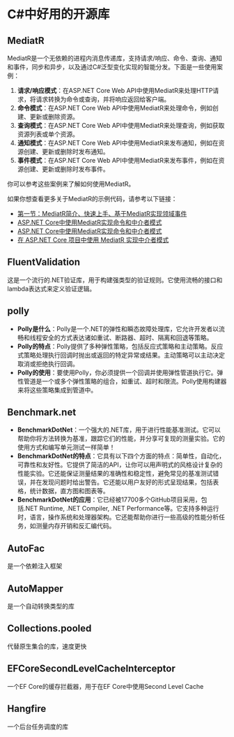 # C#中好用的开源库

## MediatR
MediatR是一个无依赖的进程内消息传递库，支持请求/响应、命令、查询、通知和事件，同步和异步，以及通过C#泛型变化实现的智能分发。下面是一些使用案例：

1. **请求/响应模式**：在ASP.NET Core Web API中使用MediatR来处理HTTP请求，将请求转换为命令或查询，并将响应返回给客户端。
2. **命令模式**：在ASP.NET Core Web API中使用MediatR来处理命令，例如创建、更新或删除资源。
3. **查询模式**：在ASP.NET Core Web API中使用MediatR来处理查询，例如获取资源列表或单个资源。
4. **通知模式**：在ASP.NET Core Web API中使用MediatR来发布通知，例如在资源创建、更新或删除时发布通知。
5. **事件模式**：在ASP.NET Core Web API中使用MediatR来发布事件，例如在资源创建、更新或删除时发布事件。

你可以参考这些案例来了解如何使用MediatR。

如果你想查看更多关于MediatR的示例代码，请参考以下链接：

- [第一节：MediatR简介、快速上手、基于MediatR实现领域事件](https://www.cnblogs.com/yaopengfei/p/16672851.html)
- [ASP.NET Core中使用MediatR实现命令和中介者模式](https://cloud.tencent.com/developer/article/1362488)
- [ASP.NET Core中使用MediatR实现命令和中介者模式](https://www.cnblogs.com/yilezhu/p/9866068.html)
- [在 ASP.NET Core 项目中使用 MediatR 实现中介者模式](https://www.cnblogs.com/danvic712/p/get-started-with-mediatr-in-asp-net-core.html)

## FluentValidation
这是一个流行的.NET验证库，用于构建强类型的验证规则。它使用流畅的接口和lambda表达式来定义验证逻辑。

## polly
- **Polly是什么**：Polly是一个.NET的弹性和瞬态故障处理库，它允许开发者以流畅和线程安全的方式表达诸如重试、断路器、超时、隔离和回退等策略。
- **Polly的特点**：Polly提供了多种弹性策略，包括反应式策略和主动策略。反应式策略处理执行回调时抛出或返回的特定异常或结果。主动策略可以主动决定取消或拒绝执行回调。
- **Polly的使用**：要使用Polly，你必须提供一个回调并使用弹性管道执行它。弹性管道是一个或多个弹性策略的组合，如重试、超时和限流。Polly使用构建器来将这些策略集成到管道中。

## Benchmark.net
- **BenchmarkDotNet**：一个强大的.NET库，用于进行性能基准测试。它可以帮助你将方法转换为基准，跟踪它们的性能，并分享可复现的测量实验。它的使用方式和编写单元测试一样简单！
- **BenchmarkDotNet的特点**：它具有以下四个方面的特点：简单性，自动化，可靠性和友好性。它提供了简洁的API，让你可以用声明式的风格设计复杂的性能实验。它还能保证测量结果的准确性和稳定性，避免常见的基准测试错误，并在发现问题时给出警告。它还能以用户友好的形式呈现结果，包括表格，统计数据，直方图和图表等。
- **BenchmarkDotNet的应用**：它已经被17700多个GitHub项目采用，包括.NET Runtime, .NET Compiler, .NET Performance等。它支持多种运行时，语言，操作系统和处理器架构。它还能帮助你进行一些高级的性能分析任务，如测量内存开销和反汇编代码。


## AutoFac
是一个依赖注入框架

## AutoMapper
是一个自动转换类型的库

## Collections.pooled
代替原生集合的库，速度更快

## EFCoreSecondLevelCacheInterceptor
一个EF Core的缓存拦截器，用于在EF Core中使用Second Level Cache


## Hangfire
一个后台任务调度的库